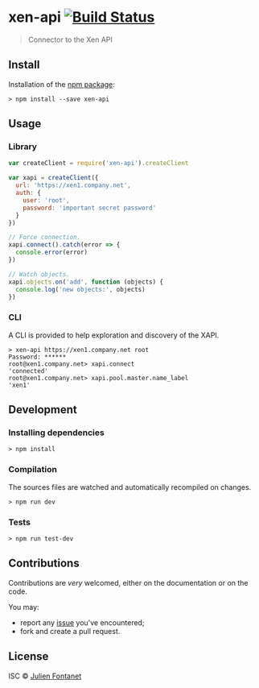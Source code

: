 # xen-api [![Build Status](https://travis-ci.org/js-xen-api.png?branch=master)](https://travis-ci.org/js-xen-api)

> Connector to the Xen API

## Install

Installation of the [npm package](https://npmjs.org/package/xen-api):

```
> npm install --save xen-api
```

## Usage

### Library

```javascript
var createClient = require('xen-api').createClient

var xapi = createClient({
  url: 'https://xen1.company.net',
  auth: {
    user: 'root',
    password: 'important secret password'
  }
})

// Force connection.
xapi.connect().catch(error => {
  console.error(error)
})

// Watch objects.
xapi.objects.on('add', function (objects) {
  console.log('new objects:', objects)
})
```

### CLI

A CLI is provided to help exploration and discovery of the XAPI.

```
> xen-api https://xen1.company.net root
Password: ******
root@xen1.company.net> xapi.connect
'connected'
root@xen1.company.net> xapi.pool.master.name_label
'xen1'
```



## Development

### Installing dependencies

```
> npm install
```

### Compilation

The sources files are watched and automatically recompiled on changes.

```
> npm run dev
```

### Tests

```
> npm run test-dev
```

## Contributions

Contributions are *very* welcomed, either on the documentation or on
the code.

You may:

- report any [issue](https://github.com/julien-f/js-xen-api/issues)
  you've encountered;
- fork and create a pull request.

## License

ISC © [Julien Fontanet](https://github.com/julien-f)
